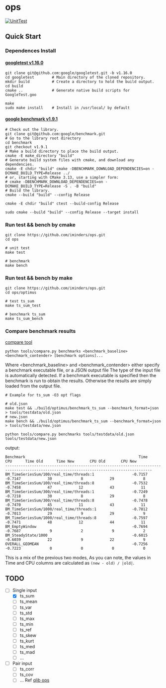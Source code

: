 # ops
[![UnitTest](https://github.com/iminders/ops/actions/workflows/unittest.yml/badge.svg)](https://github.com/iminders/ops/actions/workflows/unittest.yml)


## Quick Start

### Dependences Install

#### [googletest v1.16.0](https://github.com/google/googletest/blob/main/googletest/README.md)
```
git clone git@github.com:google/googletest.git -b v1.16.0
cd googletest        # Main directory of the cloned repository.
mkdir build          # Create a directory to hold the build output.
cd build
cmake ..             # Generate native build scripts for GoogleTest.goo

make
sudo make install    # Install in /usr/local/ by default
```

#### [google benchmark v1.9.1](https://github.com/google/benchmark?tab=readme-ov-file#installation)
```
# Check out the library.
git clone git@github.com:google/benchmark.git
# Go to the library root directory
cd benchmark
git checkout v1.9.1
# Make a build directory to place the build output.
cmake -E make_directory "build"
# Generate build system files with cmake, and download any dependencies.
cmake -E chdir "build" cmake -DBENCHMARK_DOWNLOAD_DEPENDENCIES=on -DCMAKE_BUILD_TYPE=Release ../
# or, starting with CMake 3.13, use a simpler form:
# cmake -DBENCHMARK_DOWNLOAD_DEPENDENCIES=on -DCMAKE_BUILD_TYPE=Release -S . -B "build"
# Build the library.
cmake --build "build" --config Release

cmake -E chdir "build" ctest --build-config Release

sudo cmake --build "build" --config Release --target install

```

### Run test && bench by cmake
```
git clone https://github.com/iminders/ops.git
cd ops

# unit test
make test

# benchmark
make bench
```

### Run test && bench by make
```
git clone https://github.com/iminders/ops.git
cd ops/optimus

# test ts_sum
make ts_sum_test

# benchmark ts_sum
make ts_sum_bench
```

### Compare benchmark results
[compare tool](https://github.com/google/benchmark/blob/main/docs/tools.md)
```
python tools/compare.py benchmarks <benchmark_baseline> <benchmark_contender> [benchmark options]...
```
Where <benchmark_baseline> and <benchmark_contender> either specify a benchmark executable file, or a JSON output file
The type of the input file is automatically detected. If a benchmark executable is specified then the benchmark is run to obtain the results. 
Otherwise the results are simply loaded from the output file.

```
# Example for ts_sum -O3 opt flags 

# old.json
make test && ./build/optimus/benchmark_ts_sum --benchmark_format=json > tools/testdata/old.json
# new.json
make bench && ./build/optimus/benchmark_ts_sum --benchmark_format=json > tools/testdata/new.json

python tools/compare.py benchmarks tools/testdata/old.json tools/testdata/new.json
```

output:
```
Benchmark                                                   Time             CPU      Time Old      Time New       CPU Old       CPU New
----------------------------------------------------------------------------------------------------------------------------------------
BM_TimeSeriesSum/100/real_time/threads:1                 -0.7157         -0.7147            30             8            29             8
BM_TimeSeriesSum/100/real_time/threads:8                 -0.7532         -0.7458            47            12            43            11
BM_TimeSeriesSum/300/real_time/threads:1                 -0.7249         -0.7218            30             8            29             8
BM_TimeSeriesSum/300/real_time/threads:8                 -0.7478         -0.7470            45            11            43            11
BM_TimeSeriesSum/1000/real_time/threads:1                -0.7012         -0.7013            29             9            29             9
BM_TimeSeriesSum/1000/real_time/threads:8                -0.7597         -0.7471            48            12            44            11
BM_EmptyWindow                                           -0.7694         -0.7687             9             2             9             2
BM_SteadyState/1000                                      -0.6015         -0.6039            22             9            22             9
OVERALL_GEOMEAN                                          -0.7256         -0.7223             0             0             0             0
```
This is a mix of the previous two modes, As you can note, the values in Time and CPU columns are calculated as `(new - old) / |old|`.

## TODO
  - [ ] Single input
    - [x] ts_sum
    - [ ] ts_mean
    - [ ] ts_var
    - [ ] ts_std
    - [ ] ts_max
    - [ ] ts_min
    - [ ] ts_ref
    - [ ] ts_skew
    - [ ] ts_kurt
    - [ ] ts_med
    - [ ] ts_mad
    - [ ] ...
- [ ] Pair input
  - [ ] ts_corr
  - [ ] ts_cov
  - [ ] ... Ref [qlib ops](https://github.com/microsoft/qlib/blob/main/qlib/data/ops.py)

